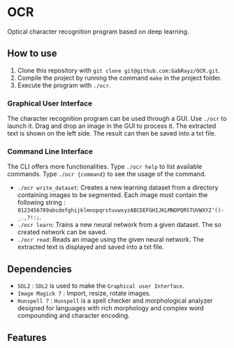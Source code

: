 # OCR
Optical character recognition program based on deep learning.

## How to use

1. Clone this repository with `git clone git@github.com:GabRayz/OCR.git`.
2. Compile the project by running the command `make` in the project folder.
3. Execute the program with `./ocr`.

### Graphical User Interface

The character recognition program can be used through a GUI. Use `./ocr` to launch it. Drag and drop an image in the GUI to process it. The extracted text is shown on the left side. The result can then be saved into a txt file.

### Command Line Interface

The CLI offers more functionalities. Type `./ocr help` to list available commands. Type `./ocr {command}` to see the usage of the command.
- `./ocr write_dataset`: Creates a new learning dataset from a directory containing images to be segmented. Each image must contain the following string : `0123456789abcdefghijklmnopqrstuvwxyzABCDEFGHIJKLMNOPQRSTUVWXYZ'()-_.,?!:;`.
- `./ocr learn`: Trains a new neural network from a given dataset. The so created network can be saved.
- `./ocr read`: Reads an image using the given neural network. The extracted text is displayed and saved into a txt file.

## Dependencies

- `SDL2` : `SDL2` is used to make the `Graphical user Interface`.
- `Image Magick 7` : Import, resize, rotate images.
- `Hunspell 7` : `Hunspell` is a spell checker and morphological analyzer designed for languages with rich morphology and complex word compounding and character encoding.

## Features

